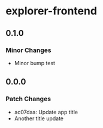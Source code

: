 # explorer-frontend

## 0.1.0

### Minor Changes

- Minor bump test

## 0.0.0

### Patch Changes

- ac07daa: Update app title
- Another title update
